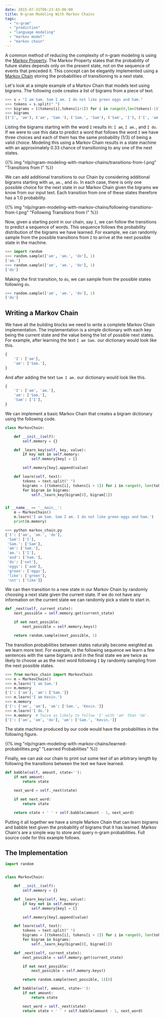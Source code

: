 ```yaml
---
date: 2015-07-31T06:23:43-06:00
title: N-gram Modeling With Markov Chains
tags:
  - "n-gram"
  - "prediction"
  - "language modeling"
  - "markov model"
  - "markov chain"
---
```


A common method of reducing the complexity of n-gram modeling is using the
[Markov Property](https://en.wikipedia.org/wiki/Markov_property). The Markov
Property states that the probability of future states depends only on the
present state, not on the sequence of events that preceded it. This concept can
be elegantly implemented using a [Markov
Chain](https://en.wikipedia.org/wiki/Markov_chain) storing the probabilities of
transitioning to a next state.

<!--more-->

Let's look at a simple example of a Markov Chain that models text using bigrams.
The following code creates a list of bigrams from a piece of text.

```python
>>> s = "I am Sam. Sam I am. I do not like green eggs and ham."
>>> tokens = s.split(" ")
>>> bigrams = [(tokens[i],tokens[i+1]) for i in range(0,len(tokens)-1)]
>>> bigrams
[('I', 'am'), ('am', 'Sam.'), ('Sam.', 'Sam'), ('Sam', 'I'), ('I', 'am.'), ('am.', 'I'), ('I', 'do'), ('do', 'not'), ('not', 'like'), ('like', 'green'), ('green', 'eggs'), ('eggs', 'and'), ('and', 'ham.')]
```

Listing the bigrams starting with the word `I` results in:
`I am`, `I am.`, and `I do`. If we were to use this data to predict a word that
follows the word `I` we have three choices and each of them has the same
probability (1/3) of being a valid choice. Modeling this using a Markov Chain
results in a state machine with an approximately 0.33 chance of transitioning to
any one of the next states.

{{% img "nlp/ngram-modeling-with-markov-chains/transitions-from-I.png" "Transitions from I" %}}

We can add additional transitions to our Chain by considering additional bigrams
starting with `am`, `am.`, and `do`. In each case, there is only one possible
choice for the next state in our Markov Chain given the bigrams we know from our
input text. Each transition from one of these states therefore has a 1.0
probability.

{{% img "nlp/ngram-modeling-with-markov-chains/following-transitions-from-I.png" "Following Transitions from I" %}}

Now, given a starting point in our chain, say `I`, we can follow the transitions
to predict a sequence of words. This sequence follows the probability
distribution of the bigrams we have learned. For example, we can randomly sample
from the possible transitions from `I` to arrive at the next possible state in
the machine.

```python
>>> import random
>>> random.sample(['am', 'am.', 'do'], 1)
['am.']
>>> random.sample(['am', 'am.', 'do'], 1)
['do']
```

Making the first transition, to `do`, we can sample from the possible states
following `do`. 

```python
>>> random.sample(['am', 'am.', 'do'], 1)
['do']
```

## Writing a Markov Chain

We have all the building blocks we need to write a complete Markov Chain
implementation. The implementation is a simple dictionary with each key being
the current state and the value being the list of possible next states. For
example, after learning the text `I am Sam.` our dictionary would look like
this.

```python
{
    'I': ['am'],
    'am': ['Sam.'],
}
```

And after adding the text `Sam I am.` our dictionary would look like this.

```python
{
    'I': ['am', 'am.'],
    'am': ['Sam.'],
    'Sam': ['I'],
}
```

We can implement a basic Markov Chain that creates a bigram dictionary using the
following code.

```python
class MarkovChain:

    def __init__(self):
        self.memory = {}

    def _learn_key(self, key, value):
        if key not in self.memory:
            self.memory[key] = []

        self.memory[key].append(value)

    def learn(self, text):
        tokens = text.split(" ")
        bigrams = [(tokens[i], tokens[i + 1]) for i in range(0, len(tokens) - 1)]
        for bigram in bigrams:
            self._learn_key(bigram[0], bigram[1])


if __name__ == '__main__':
    m = MarkovChain()
    m.learn('I am Sam. Sam I am. I do not like green eggs and ham.')
    print(m.memory)
```

```python
>>> python markov_chain.py
{'I': ['am', 'am.', 'do'],
 'Sam': ['I'],
 'Sam.': ['Sam'],
 'am': ['Sam.'],
 'am.': ['I'],
 'and': ['ham.'],
 'do': ['not'],
 'eggs': ['and'],
 'green': ['eggs'],
 'like': ['green'],
 'not': ['like']}
```

We can then transition to a new state in our Markov Chain by randomly
choosing a next state given the current state. If we do not have any information
on the current state we can randomly pick a state to start in.

```python
def _next(self, current_state):
    next_possible = self.memory.get(current_state)

    if not next_possible:
        next_possible = self.memory.keys()

    return random.sample(next_possible, 1)
```

The transition probabilities between states naturally become weighted as we
learn more text.  For example, in the following sequence we learn a few
sentences with the same bigrams and in the final state we are twice as likely to
choose `am` as the next word following `I` by randomly sampling from the next
possible states.

```python
>>> from markov_chain import MarkovChain
>>> m = MarkovChain()
>>> m.learn('I am Sam.')
>>> m.memory
{'I': ['am'], 'am': ['Sam.']}
>>> m.learn('I am Kevin.')
>>> m.memory
{'I': ['am', 'am'], 'am': ['Sam.', 'Kevin.']}
>>> m.learn('I do.')
>>> m.memory  # Twice as likely to follow 'I' with 'am' than 'do'.
{'I': ['am', 'am', 'do'], 'am': ['Sam.', 'Kevin.']}
```

The state machine produced by our code would have the probabilities in the
following figure.

{{% img "nlp/ngram-modeling-with-markov-chains/learned-probabilities.png"
    "Learned Probabilities" %}}

Finally, we can ask our chain to print out some text of an arbitrary length by
following the transitions between the text we have learned.

```python
def babble(self, amount, state=''):
    if not amount:
        return state

    next_word = self._next(state)

    if not next_word:
        return state

    return state + ' ' + self.babble(amount - 1, next_word)
```

Putting it all together we have a simple Markov Chain that can learn bigrams and
babble text given the probability of bigrams that it has learned. Markov Chain's
are a simple way to store and query n-gram probabilities. Full source code for
this example follows.

## The Implementation

```python
import random


class MarkovChain:

    def __init__(self):
        self.memory = {}

    def _learn_key(self, key, value):
        if key not in self.memory:
            self.memory[key] = []

        self.memory[key].append(value)

    def learn(self, text):
        tokens = text.split(" ")
        bigrams = [(tokens[i], tokens[i + 1]) for i in range(0, len(tokens) - 1)]
        for bigram in bigrams:
            self._learn_key(bigram[0], bigram[1])

    def _next(self, current_state):
        next_possible = self.memory.get(current_state)

        if not next_possible:
            next_possible = self.memory.keys()

        return random.sample(next_possible, 1)[0]

    def babble(self, amount, state=''):
        if not amount:
            return state

        next_word = self._next(state)
        return state + ' ' + self.babble(amount - 1, next_word)
```
